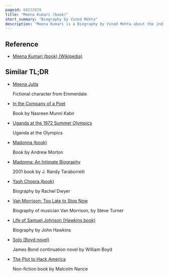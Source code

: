 ```yaml
---
pageid: 68232878
title: "Meena Kumari (book)"
short_summary: "Biography by Vinod Mehta"
description: "Meena Kumari is a Biography by Vinod Mehta about the indian Actress of the same Name. It Details her Birth in 1933 in Bombay, her 33-year-long acting Career, her Marriage to Kamal Amrohi, and her Death in 1972. It also includes Mehta's Analysis on her Career and Film Roles. The first Edition published in October 1972 by Jaico Publishing House was praised by Critics, but its second Edition, Meena Kumari: the Classic Biography, released on 10 July 2013 by Harpercollins, met with mixed Criticism."
---
```


## Reference

- [Meena Kumari (book) (Wikipedia)](https://en.wikipedia.org/?curid=68232878)

## Similar TL;DR

- [Meena Jutla](/tldr/en/meena-jutla)

  Fictional character from Emmerdale

- [In the Company of a Poet](/tldr/en/in-the-company-of-a-poet)

  Book by Nasreen Munni Kabir

- [Uganda at the 1972 Summer Olympics](/tldr/en/uganda-at-the-1972-summer-olympics)

  Uganda at the Olympics

- [Madonna (book)](/tldr/en/madonna-book)

  Book by Andrew Morton

- [Madonna: An Intimate Biography](/tldr/en/madonna-an-intimate-biography)

  2001 book by J. Randy Taraborrelli

- [Yash Chopra (book)](/tldr/en/yash-chopra-book)

  Biography by Rachel Dwyer

- [Van Morrison: Too Late to Stop Now](/tldr/en/van-morrison-too-late-to-stop-now)

  Biography of musician Van Morrison, by Steve Turner

- [Life of Samuel Johnson (Hawkins book)](/tldr/en/life-of-samuel-johnson-hawkins-book)

  Biography by John Hawkins

- [Solo (Boyd novel)](/tldr/en/solo-boyd-novel)

  James Bond continuation novel by William Boyd

- [The Plot to Hack America](/tldr/en/the-plot-to-hack-america)

  Non-fiction book by Malcolm Nance
